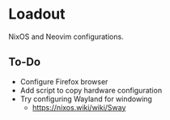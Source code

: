 # Loadout

NixOS and Neovim configurations.

## To-Do
- Configure Firefox browser
- Add script to copy hardware configuration
- Try configuring Wayland for windowing
  - https://nixos.wiki/wiki/Sway
